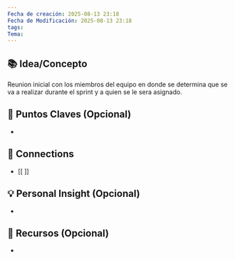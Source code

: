 ```yaml
---
Fecha de creación: 2025-08-13 23:18
Fecha de Modificación: 2025-08-13 23:18
tags: 
Tema:
---
```



## 📚 Idea/Concepto 

Reunion inicial con los miembros del equipo en donde se determina que se va a realizar durante el sprint y a quien se le sera asignado.
## 📌 Puntos Claves (Opcional)
- 

## 🔗 Connections
- [[ ]]

## 💡 Personal Insight (Opcional)
- 
## 🧾 Recursos (Opcional)
- 